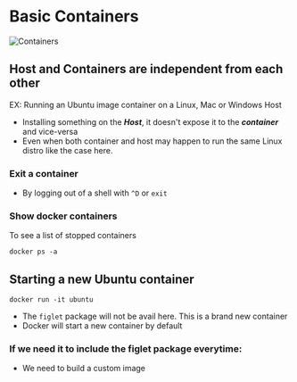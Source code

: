 # Basic Containers

![Containers](/images/jar.jpeg)


## Host and Containers are independent from each other

EX: Running an Ubuntu image container on a Linux, Mac or Windows Host

- Installing something on the ***Host***, it doesn't expose it to the ***container*** and vice-versa 
- Even when both container and host may happen to run the same Linux distro like the case here.

### Exit a container
 
 - By logging out of a shell with `^D` or `exit`

### Show docker containers

To see a list of stopped containers

```
docker ps -a
```



## Starting a new Ubuntu container

```
docker run -it ubuntu
```

- The `figlet` package will not be avail here.  This is a brand new container
- Docker will start a new container by default

### If we need it to include the figlet package everytime:

- We need to build a custom image
